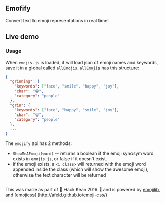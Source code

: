 ## Emofify

Convert text to emoji representations in real time!

## Live demo


### Usage
When `emojis.js` is loaded, it will load json of emoji names and keywords, save it in a global called `allEmojis`. `allEmojis` has this structure:
```json
{
  "grinning": {
    "keywords": ["face", "smile", "happy", "joy"],
    "char": "😀",
    "category": "people"
  },
  "grin": {
    "keywords": ["face", "happy", "smile", "joy"],
    "char": "😁",
    "category": "people"
  },
  ...
}
```
The `emojify` api has 2 methods:
  * `ShowMeAEmoji(word)` -- returns a boolean if the emoji synosym word exists in `emojis.js`, or false if it doesn't exist.
  * if the emoji exists, a `<i class>` will returned with the emoji word appended inside the class (which will show the awesome emoji), otherwise the text character will be returned

##
This was made as part of 🔋 Hack Kean 2016 🔌 and  is powered by [emojilib](https://github.com/muan/emojilib), and [emojicss] (http://afeld.github.io/emoji-css/)
